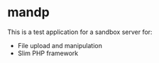 # mandp

This is a test application for a sandbox server for:

  - File upload and manipulation
  - Slim PHP framework
